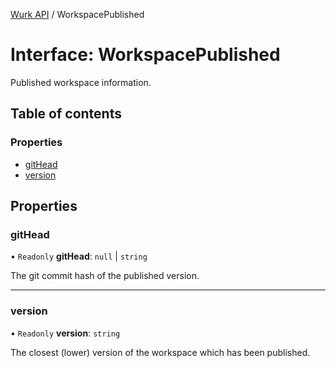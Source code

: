 [Wurk API](../README.md) / WorkspacePublished

# Interface: WorkspacePublished

Published workspace information.

## Table of contents

### Properties

- [gitHead](WorkspacePublished.md#githead)
- [version](WorkspacePublished.md#version)

## Properties

### gitHead

• `Readonly` **gitHead**: ``null`` \| `string`

The git commit hash of the published version.

___

### version

• `Readonly` **version**: `string`

The closest (lower) version of the workspace which has been published.
